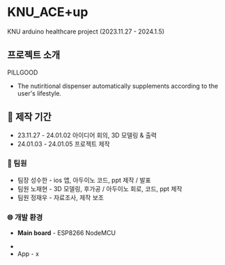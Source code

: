 # KNU_ACE+up
KNU arduino healthcare project (2023.11.27 - 2024.1.5)

## 프로젝트 소개 
PILLGOOD
- The nutiritional dispenser automatically supplements according to the user's lifestyle.

## 📅 제작 기간
- 23.11.27 - 24.01.02 아이디어 회의, 3D 모델링 & 출력
- 24.01.03 - 24.01.05 프로젝트 제작

### 🔗 팀원 
- 팀장 성수한 - ios 앱, 아두이노 코드, ppt 제작 / 발표
- 팀원 노재현 - 3D 모델링, 후가공 / 아두이노 회로, 코드, ppt 제작
- 팀원 정재우 - 자료조사, 제작 보조

### 🌐 개발 환경
- **Main board** - ESP8266 NodeMCU
* 
* App - x
